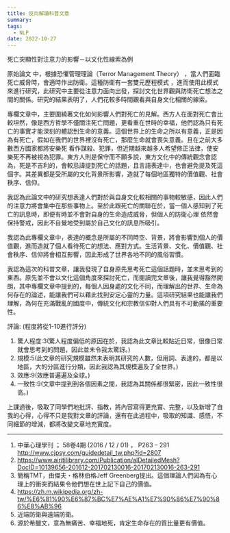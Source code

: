 ```yaml
---
title: 反向解讀科普文章
summary: 
tags:
  - NLP
date: 2022-10-27
---
```

死亡突顯性對注意力的影響－以文化性線索為例 

原始論文 中，根據恐懼管理理論（Terror Management Theory） ，當人們面臨死亡威脅時，會適時作出防衛。這種防衛有一套雙元歷程模式 ，進而使用此模式來進行研究，此研究中主要從注意力面向出發，探討文化世界觀與防衛死亡想法之間的關係。研究的結果表明了，人們花較多時間觀看與自身文化相關的線索。

專欄文章中，主要圍繞著文化如何影響人們對死亡的見解。西方人在面對死亡會比較坦然，像是西方哲學不僅關注死亡問題，更看重在世時的幸福，他們認為只有死亡的事實才能深刻的體認到生命的意義。這個世界上的生命之所以有意義，正是因為有死亡，假如在我們的世界裡沒有死亡，那麼生命就會喪失意義。且在之前大多數西方國家都將安樂死 看作謀殺、犯罪，但近期越來越多人希望修正法律，使安樂死不再被視為犯罪。東方人則是保守而不願多說，東方文化中的傳統觀念會認為，死是不吉利的，會較忌諱提到死亡的話題，且言語表達中，也會避免提及死這個字。其差異都是受所屬的文化背景所影響，造就了每個地區獨特的價值觀、社會秩序、信仰。

我認為此論文中的研究想表達人們對於與自身文化較相關的事物較敏感，因此人們的注意力將會集中在那些事物上。至於此跟死亡的關聯在於，當一個人感知到了死亡的訊息時，即便有時並不會對自身的生命造成威脅，但個人的防衛心理 依然會保持警戒，因此不自覺地受到屬於自己文化的訊息所吸引。

我認為此專欄文章中，表達的概念是所屬的不同時空、背景，將會影響到個人的價值觀，進而造就了個人看待死亡的想法、應對方式。生活背景、文化、價值觀、社會秩序、信仰將會相互影響，因此形成了世界各地不同的風俗習慣。

我認為這次的科普文章，讓我發現了自身原先思考死亡這個話題時，並未思考到的東西。原先並不會以文化這個角度來探討死亡，而閱讀完文章後，讓我覺得豁然開朗，其中專欄文章中提到的，每個人因身處的文化不同，而理解出的世界、生命為何存在的論述，能讓我們可以藉此找到安定心靈的力量。這項研究結果也能讓我們理解，為何在充滿戰亂的國度中，傳統文化和宗教信仰對人們具有不可動搖的重要性。

評論: (程度將從1-10進行評分)
1. 驚人程度:3(驚人程度偏低的原因在於，我認為此文章比較貼近日常，很像日常就會思考到的問題，因此並未令我太驚訝。)
2. 規模:5(此文章的研究規模雖然未表明其研究的人數，但用詞、表達的，都是以地區，大的分區進行分類，因此我認為其規模遍及了全世界。)
3. 效應:9(效應普遍遍及全球。)
4. 一致性:9(文章中提到到各個因素之間，我認為其關係都很緊密，因此一致性很高。)


上課過後，吸取了同學們地批評、指教，將內容寫得更充實、完整，以及新增了自我的心得，心得不只是我對文章的評論，還有在此過程中，吸取的知識、感悟，不同細節的增減，都將改變文章地充實度。





________________________________
1. 中華心理學刊 ； 58卷4期 (2016 / 12 / 01) ， P263 – 291 http://www.cjpsy.com/guidedetail_tw.php?id=2807
2. https://www.airitilibrary.com/Publication/alDetailedMesh?DocID=10139656-201612-201702130016-201702130016-263-291
3. 簡稱TMT，由傑夫・格林伯格Jeff Greenberg提出。這個理論人們因為有心理上的衝突而結果令他們想在世上記下自己的價值。 
4. https://zh.m.wikipedia.org/zh-tw/%E6%81%90%E6%87%BC%E7%AE%A1%E7%90%86%E7%90%86%E8%AB%96
5. 近端防衛與遠端防衛。
6. 源於希臘文，意為無痛苦、幸福地死，肯定生命存在的質比量更有價值。
